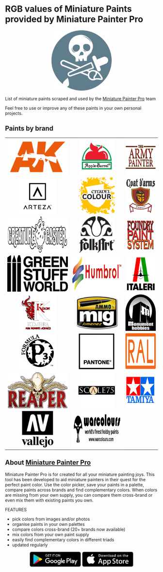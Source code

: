 # RGB values of Miniature Paints provided by Miniature Painter Pro

<p align="center"><a href="https://miniaturepainterpro.app/"> <img src="logos/logo_rnd.png" height="200" /></a>
</p>

List of miniature paints scraped and used by the [Miniature Painter Pro](https://miniaturepainterpro.app/) team

Feel free to use or improve any of these paints in your own personal projects.

## Paints by brand

<!-- START -->
|  |  |  |
| :---: | :---: | :---: |
|  <a href="paints/AK.md"> <img src="logos/AK.png" height="120" /></a>|  <a href="paints/AppleBarrel.md"> <img src="logos/AppleBarrel.png" height="120" /></a>|  <a href="paints/Army_Painter.md"> <img src="logos/Army_Painter.png" height="120" /></a>|
|  <a href="paints/Arteza.md"> <img src="logos/Arteza.png" height="120" /></a>|  <a href="paints/Citadel_Colour.md"> <img src="logos/Citadel_Colour.png" height="120" /></a>|  <a href="paints/CoatDArmes.md"> <img src="logos/CoatDArmes.png" height="120" /></a>|
|  <a href="paints/Creature.md"> <img src="logos/Creature.png" height="120" /></a>|  <a href="paints/FolkArt.md"> <img src="logos/FolkArt.png" height="120" /></a>|  <a href="paints/Foundry.md"> <img src="logos/Foundry.png" height="120" /></a>|
|  <a href="paints/GreenStuffWorld.md"> <img src="logos/GreenStuffWorld.png" height="120" /></a>|  <a href="paints/Humbrol.md"> <img src="logos/Humbrol.png" height="120" /></a>|  <a href="paints/Italeri.md"> <img src="logos/Italeri.png" height="120" /></a>|
|  <a href="paints/KimeraKolors.md"> <img src="logos/KimeraKolors.png" height="120" /></a>|  <a href="paints/Mig.md"> <img src="logos/Mig.png" height="120" /></a>|  <a href="paints/Monument.md"> <img src="logos/Monument.png" height="120" /></a>|
|  <a href="paints/P3.md"> <img src="logos/P3.png" height="120" /></a>|  <a href="paints/Pantone.md"> <img src="logos/Pantone.png" height="120" /></a>|  <a href="paints/RAL.md"> <img src="logos/RAL.png" height="120" /></a>|
|  <a href="paints/Reaper.md"> <img src="logos/Reaper.png" height="120" /></a>|  <a href="paints/Scale75.md"> <img src="logos/Scale75.png" height="120" /></a>|  <a href="paints/Tamiya.md"> <img src="logos/Tamiya.png" height="120" /></a>|
|  <a href="paints/Vallejo.md"> <img src="logos/Vallejo.png" height="120" /></a>|  <a href="paints/Warcolours.md"> <img src="logos/Warcolours.png" height="120" /></a>|
<!-- END -->

## About [Miniature Painter Pro](https://miniaturepainterpro.app/)
Miniature Painter Pro is for created for all your miniature painting joys. This tool has been developed to aid miniature painters in their quest for the perfect paint color. Use the color picker, save your paints in a palette, compare paints across brands and find complementary colors. When colors are missing from your own supply, you can compare them cross-brand or even mix them with existing paints you own.

FEATURES
- pick colors from images and/or photos
- organise paints in your own palettes
- compare colors cross-brand (20+ brands now available)
- mix colors from your own paint supply
- easily find complementary colors in different triads
- updated regularly

<p align="center">
<a href="https://play.google.com/store/apps/details?id=com.rfsp.paintmaster"> <img src="logos/Android.png" height="50" /></a>
<a href="https://apps.apple.com/us/app/miniature-painter-pro/id1495938928"> <img src="logos/iOS.png" height="50" /></a>
</p>


